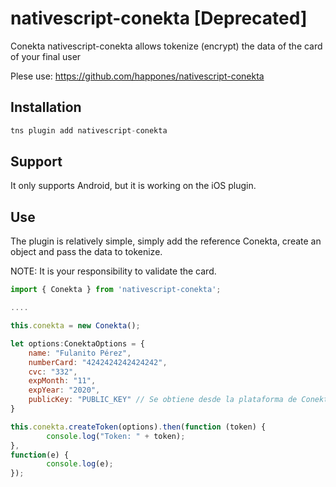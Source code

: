 # nativescript-conekta [Deprecated]

Conekta nativescript-conekta allows tokenize (encrypt) the data of the card of your final user

Plese use: https://github.com/happones/nativescript-conekta

## Installation


```javascript
tns plugin add nativescript-conekta
```
## Support

It only supports Android, but it is working on the iOS plugin.

## Use

The plugin is relatively simple, simply add the reference Conekta, create an object and pass the data to tokenize.

NOTE: It is your responsibility to validate the card.

```javascript
import { Conekta } from 'nativescript-conekta';

....

this.conekta = new Conekta();

let options:ConektaOptions = {
	name: "Fulanito Pérez",
	numberCard: "4242424242424242",
	cvc: "332",
	expMonth: "11",
	expYear: "2020",
	publicKey: "PUBLIC_KEY" // Se obtiene desde la plataforma de Conekta
}

this.conekta.createToken(options).then(function (token) {
		console.log("Token: " + token);
},
function(e) {
		console.log(e);
});
```
